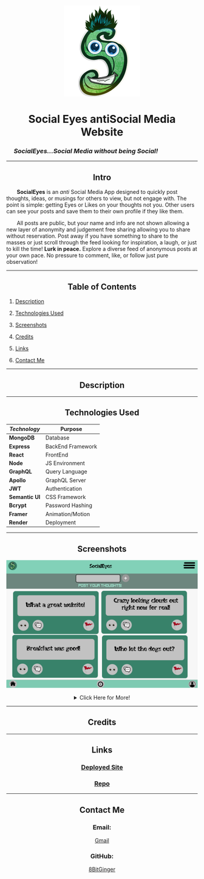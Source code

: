 <div align="center">

![SocialEyesS](./readme-pics/tinyLogo%20-%20no%20back3.png)

# Social Eyes antiSocial Media Website

</div>

### &nbsp;&nbsp;&nbsp;&nbsp; _SocialEyes...Social Media without being Social!_

---

<div align="center">

## Intro

</div>

&nbsp;&nbsp;&nbsp;&nbsp;&nbsp;&nbsp; **SocialEyes** is an _anti_ Social Media App designed to quickly post thoughts, ideas, or musings for others to view, but not engage with. The point is simple: getting Eyes or Likes on your thoughts not you. Other users can see your posts and save them to their own profile if they like them.

&nbsp;&nbsp;&nbsp;&nbsp;&nbsp;&nbsp; All posts are public, but your name and info are not shown allowing a new layer of anonymity and judgement free sharing allowing you to share without reservation. Post away if you have something to share to the masses or just scroll through the feed looking for inspiration, a laugh, or just to kill the time!
**Lurk in peace.** Explore a diverse feed of anonymous posts at your own pace. No pressure to comment, like, or follow
just pure observation!

---

<div align="center">

## Table of Contents

</div>

1. [Description](#about)

1. [Technologies Used](#tech)

1. [Screenshots](#pics)

1. [Credits](#credits)

1. [Links](#links)

1. [Contact Me](#contact)

---

<div id="about"></div>

<div align="center">

## Description

</div>

---

<div id="tech"></div>

<div align="center">

## Technologies Used

| _Technology_    | Purpose           |
| --------------- | ----------------- |
| **MongoDB**     | Database          |
| **Express**     | BackEnd Framework |
| **React**       | FrontEnd          |
| **Node**        | JS Environment    |
| **GraphQL**     | Query Language    |
| **Apollo**      | GraphQL Server    |
| **JWT**         | Authentication    |
| **Semantic UI** | CSS Framework     |
| **Bcrypt**      | Password Hashing  |
| **Framer**      | Animation/Motion  |
| **Render**      | Deployment        |

</div>

---

<div id="pics"></div>

<div align="center">

## Screenshots

![screenshot](./readme-pics/socialEyes-WebFullWireframe-main.png)

<details>

<Summary>
    Click Here for More!
</Summary>

<br>

![screenshot](./readme-pics/socialEyes-MobileWireframe-main.png)
![screenshot](./readme-pics/socialEyes-WebFullWireframe-loginModal.png)

</details>
</div>

---

<div id="credits"></div>

<div align="center">

## Credits

</div>

---

<div id="links"></div>

<div align="center">

## Links

### [Deployed Site](https://antisocialeyes.onrender.com/)

### [Repo](https://github.com/8BitGinger/antiSocialMedia)

</div>

---

<div id="contact"></div>

<div align="center">

## Contact Me

### Email:

[Gmail]()

### GitHub:

[8BitGinger](https://github.com/8BitGinger)

</div>

